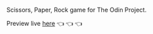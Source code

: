 Scissors, Paper, Rock game for The Odin Project. 

Preview live <a href="https://sorrowlol.github.io/scissors-paper-rock/">here</a> :point_left: :point_left: :point_left: 
